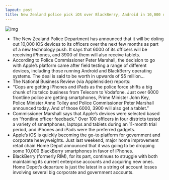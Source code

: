 ```yaml
---
layout: post
title: New Zealand police pick iOS over BlackBerry, Android in 10,000 device deal
---
```

![img](http://media.idownloadblog.com/wp-content/uploads/2013/02/nz-police-ios.jpg)
* The New Zealand Police Department has announced that it will be doling out 10,000 iOS devices to its officers over the next few months as part of a new technology push. It says that 6000 of its officers will be receiving iPhones, and 3900 of them will also receive tablets.
* According to Police Commissioner Peter Marshall, the decision to go with Apple’s platform came after field testing a range of different devices, including those running Android and BlackBerry operating systems. The deal is said to be worth in upwards of $5 million…
* The National Business Review (via AppleInsider) reports:
* “Cops are getting iPhones and iPads as the police force shifts a big chunk of its telco business from Telecom to Vodafone. Just over 6000 frontline police are getting smartphones, Prime Minister John Key, Police Minister Anne Tolley and Police Commissioner Peter Marshall announced today. And of those 6000, 3900 will also get a tablet.”
* Commissioner Marshall says that Apple’s devices were selected based on “frontline officer feedback.” Over 100 officers in four districts tested a variety of smartphones, laptops and tablets during an 11-month trial period, and iPhones and iPads were the preferred gadgets.
* Apple’s iOS is quickly becoming the go-to platform for government and corporate heavyweights. Just last weekend, major home improvement retail chain Home Depot announced that it was going to be dropping some 10,000 BlackBerry smartphones in favor of iPhones.
* BlackBerry (formerly RIM), for its part, continues to struggle with both maintaining its current enterprise accounts and acquiring new ones. Home Depot’s departure is just the latest in a string of account losses involving several big corporate and government accounts.

